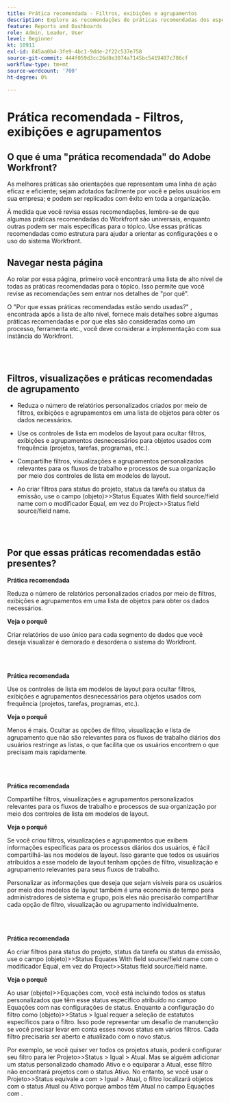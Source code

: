 ```yaml
---
title: Prática recomendada - Filtros, exibições e agrupamentos
description: Explore as recomendações de práticas recomendadas dos especialistas do Adobe Workfront sobre como configurar, gerenciar e usar filtros, visualizações e agrupamentos do Workfront.
feature: Reports and Dashboards
role: Admin, Leader, User
level: Beginner
kt: 10911
exl-id: 845aa0b4-3fe9-4bc1-9dde-2f22c537e758
source-git-commit: 444f059d3cc26d8e3074a7145bc5419407c786cf
workflow-type: tm+mt
source-wordcount: '700'
ht-degree: 0%

---
```


# Prática recomendada - Filtros, exibições e agrupamentos

## O que é uma &quot;prática recomendada&quot; do Adobe Workfront?

As melhores práticas são orientações que representam uma linha de ação eficaz e eficiente; sejam adotados facilmente por você e pelos usuários em sua empresa; e podem ser replicados com êxito em toda a organização.

À medida que você revisa essas recomendações, lembre-se de que algumas práticas recomendadas do Workfront são universais, enquanto outras podem ser mais específicas para o tópico. Use essas práticas recomendadas como estrutura para ajudar a orientar as configurações e o uso do sistema Workfront.

## Navegar nesta página

Ao rolar por essa página, primeiro você encontrará uma lista de alto nível de todas as práticas recomendadas para o tópico. Isso permite que você revise as recomendações sem entrar nos detalhes de &quot;por quê&quot;.

O &quot;Por que essas práticas recomendadas estão sendo usadas?&quot; , encontrada após a lista de alto nível, fornece mais detalhes sobre algumas práticas recomendadas e por que elas são consideradas como um processo, ferramenta etc., você deve considerar a implementação com sua instância do Workfront.

</br>
</br>

## Filtros, visualizações e práticas recomendadas de agrupamento

* Reduza o número de relatórios personalizados criados por meio de filtros, exibições e agrupamentos em uma lista de objetos para obter os dados necessários.

* Use os controles de lista em modelos de layout para ocultar filtros, exibições e agrupamentos desnecessários para objetos usados com frequência (projetos, tarefas, programas, etc.).

* Compartilhe filtros, visualizações e agrupamentos personalizados relevantes para os fluxos de trabalho e processos de sua organização por meio dos controles de lista em modelos de layout.

* Ao criar filtros para status do projeto, status da tarefa ou status da emissão, use o campo (objeto)>>Status Equates With field source/field name com o modificador Equal, em vez do Project>>Status field source/field name.

</br>
</br>

## Por que essas práticas recomendadas estão presentes?

**Prática recomendada**

Reduza o número de relatórios personalizados criados por meio de filtros, exibições e agrupamentos em uma lista de objetos para obter os dados necessários.

**Veja o porquê**

Criar relatórios de uso único para cada segmento de dados que você deseja visualizar é demorado e desordena o sistema do Workfront.

</br>
</br>

**Prática recomendada**

Use os controles de lista em modelos de layout para ocultar filtros, exibições e agrupamentos desnecessários para objetos usados com frequência (projetos, tarefas, programas, etc.).

**Veja o porquê**

Menos é mais. Ocultar as opções de filtro, visualização e lista de agrupamento que não são relevantes para os fluxos de trabalho diários dos usuários restringe as listas, o que facilita que os usuários encontrem o que precisam mais rapidamente.

</br>
</br>

**Prática recomendada**

Compartilhe filtros, visualizações e agrupamentos personalizados relevantes para os fluxos de trabalho e processos de sua organização por meio dos controles de lista em modelos de layout.

**Veja o porquê**

Se você criou filtros, visualizações e agrupamentos que exibem informações específicas para os processos diários dos usuários, é fácil compartilhá-las nos modelos de layout. Isso garante que todos os usuários atribuídos a esse modelo de layout tenham opções de filtro, visualização e agrupamento relevantes para seus fluxos de trabalho.

Personalizar as informações que deseja que sejam visíveis para os usuários por meio dos modelos de layout também é uma economia de tempo para administradores de sistema e grupo, pois eles não precisarão compartilhar cada opção de filtro, visualização ou agrupamento individualmente.

</br>
</br>

**Prática recomendada**

Ao criar filtros para status do projeto, status da tarefa ou status da emissão, use o campo (objeto)>>Status Equates With field source/field name com o modificador Equal, em vez do Project>>Status field source/field name.

**Veja o porquê**

Ao usar (objeto)>>Equações com, você está incluindo todos os status personalizados que têm esse status específico atribuído no campo Equações com nas configurações de status. Enquanto a configuração do filtro como (objeto)>>Status > Igual requer a seleção de estatutos específicos para o filtro. Isso pode representar um desafio de manutenção se você precisar levar em conta esses novos status em vários filtros. Cada filtro precisaria ser aberto e atualizado com o novo status.

Por exemplo, se você quiser ver todos os projetos atuais, poderá configurar seu filtro para ler Projeto>>Status > Igual > Atual. Mas se alguém adicionar um status personalizado chamado Ativo e o equiparar a Atual, esse filtro não encontrará projetos com o status Ativo. No entanto, se você usar o Projeto>>Status equivale a com > Igual > Atual, o filtro localizará objetos com o status Atual ou Ativo porque ambos têm Atual no campo Equações com .
